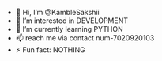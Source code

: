 - 👋 Hi, I’m @KambleSakshii
- 👀 I’m interested in DEVELOPMENT
- 🌱 I’m currently learning PYTHON
- 📫 reach me via contact num-7020920103
- ⚡ Fun fact: NOTHING

<!---
KambleSakshii/KambleSakshii is a ✨ special ✨ repository because its `README.md` (this file) appears on your GitHub profile.
You can click the Preview link to take a look at your changes.
--->
